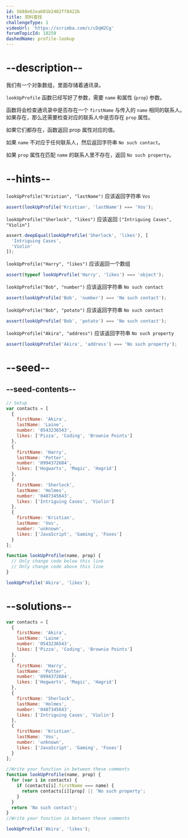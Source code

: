 ```yaml
---
id: 5688e62ea601b2482ff8422b
title: 资料查找
challengeType: 1
videoUrl: 'https://scrimba.com/c/cDqW2Cg'
forumTopicId: 18259
dashedName: profile-lookup
---
```


# --description--

我们有一个对象数组，里面存储着通讯录。

`lookUpProfile` 函数已经写好了参数，需要 `name` 和属性 (`prop`) 参数。

函数将会检查通讯录中是否存在一个 `firstName` 与传入的 `name` 相同的联系人。 如果存在，那么还需要检查对应的联系人中是否存在 `prop` 属性。

如果它们都存在，函数返回 prop 属性对应的值。

如果 `name` 不对应于任何联系人，然后返回字符串 `No such contact`。

如果 `prop` 属性在匹配 `name` 的联系人里不存在，返回 `No such property`。

# --hints--

`lookUpProfile("Kristian", "lastName")` 应该返回字符串 `Vos`

```js
assert(lookUpProfile('Kristian', 'lastName') === 'Vos');
```

`lookUpProfile("Sherlock", "likes")` 应该返回 `["Intriguing Cases", "Violin"]`

```js
assert.deepEqual(lookUpProfile('Sherlock', 'likes'), [
  'Intriguing Cases',
  'Violin'
]);
```

`lookUpProfile("Harry", "likes")` 应该返回一个数组

```js
assert(typeof lookUpProfile('Harry', 'likes') === 'object');
```

`lookUpProfile("Bob", "number")` 应该返回字符串 `No such contact`

```js
assert(lookUpProfile('Bob', 'number') === 'No such contact');
```

`lookUpProfile("Bob", "potato")` 应该返回字符串 `No such contact`

```js
assert(lookUpProfile('Bob', 'potato') === 'No such contact');
```

`lookUpProfile("Akira", "address")` 应该返回字符串 `No such property`

```js
assert(lookUpProfile('Akira', 'address') === 'No such property');
```

# --seed--

## --seed-contents--

```js
// Setup
var contacts = [
  {
    firstName: 'Akira',
    lastName: 'Laine',
    number: '0543236543',
    likes: ['Pizza', 'Coding', 'Brownie Points']
  },
  {
    firstName: 'Harry',
    lastName: 'Potter',
    number: '0994372684',
    likes: ['Hogwarts', 'Magic', 'Hagrid']
  },
  {
    firstName: 'Sherlock',
    lastName: 'Holmes',
    number: '0487345643',
    likes: ['Intriguing Cases', 'Violin']
  },
  {
    firstName: 'Kristian',
    lastName: 'Vos',
    number: 'unknown',
    likes: ['JavaScript', 'Gaming', 'Foxes']
  }
];

function lookUpProfile(name, prop) {
  // Only change code below this line
  // Only change code above this line
}

lookUpProfile('Akira', 'likes');
```

# --solutions--

```js
var contacts = [
  {
    firstName: 'Akira',
    lastName: 'Laine',
    number: '0543236543',
    likes: ['Pizza', 'Coding', 'Brownie Points']
  },
  {
    firstName: 'Harry',
    lastName: 'Potter',
    number: '0994372684',
    likes: ['Hogwarts', 'Magic', 'Hagrid']
  },
  {
    firstName: 'Sherlock',
    lastName: 'Holmes',
    number: '0487345643',
    likes: ['Intriguing Cases', 'Violin']
  },
  {
    firstName: 'Kristian',
    lastName: 'Vos',
    number: 'unknown',
    likes: ['JavaScript', 'Gaming', 'Foxes']
  }
];

//Write your function in between these comments
function lookUpProfile(name, prop) {
  for (var i in contacts) {
    if (contacts[i].firstName === name) {
      return contacts[i][prop] || 'No such property';
    }
  }
  return 'No such contact';
}
//Write your function in between these comments

lookUpProfile('Akira', 'likes');
```
